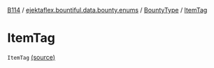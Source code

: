 [B114](../../index.md) / [ejektaflex.bountiful.data.bounty.enums](../index.md) / [BountyType](index.md) / [ItemTag](./-item-tag.md)

# ItemTag

`ItemTag` [(source)](https://github.com/ejektaflex/Bountiful/tree/develop/src/main/kotlin/ejektaflex/bountiful/data/bounty/enums/BountyType.kt#L8)